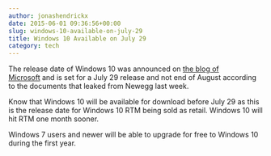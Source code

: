 ```yaml
---
author: jonashendrickx
date: 2015-06-01 09:36:56+00:00
slug: windows-10-available-on-july-29
title: Windows 10 Available on July 29
category: tech
---
```

The release date of Windows 10 was announced on [the blog of Microsoft](http://blogs.windows.com/bloggingwindows/2015/06/01/hello-world-windows-10-available-on-july-29/) and is set for a July 29 release and not end of August according to the documents that leaked from Newegg last week.

Know that Windows 10 will be available for download before July 29 as this is the release date for Windows 10 RTM being sold as retail. Windows 10 will hit RTM one month sooner.

Windows 7 users and newer will be able to upgrade for free to Windows 10 during the first year.


